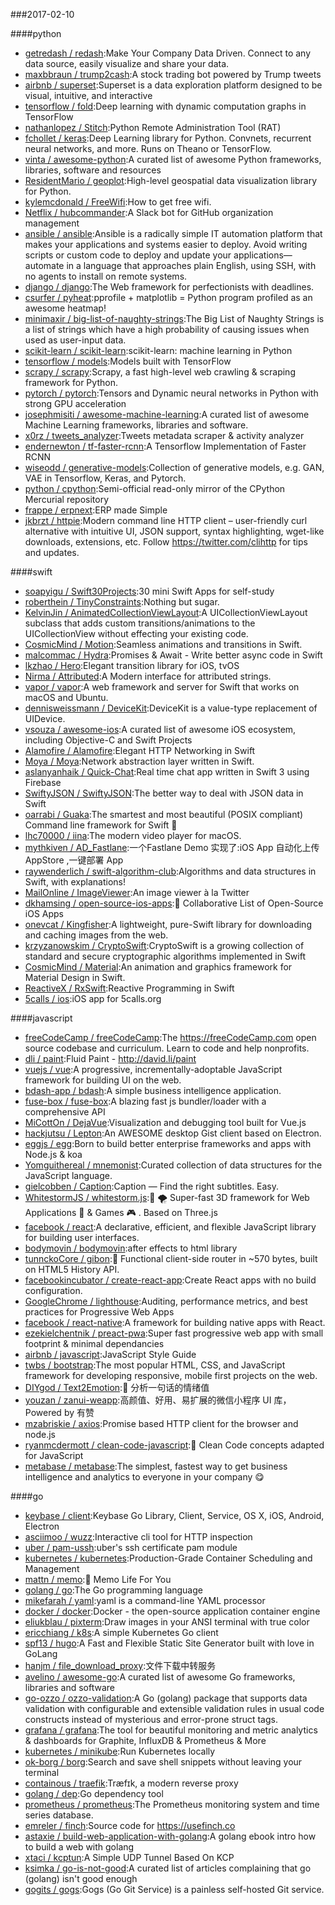 ###2017-02-10

####python
* [getredash / redash](https://github.com/getredash/redash):Make Your Company Data Driven. Connect to any data source, easily visualize and share your data.
* [maxbbraun / trump2cash](https://github.com/maxbbraun/trump2cash):A stock trading bot powered by Trump tweets
* [airbnb / superset](https://github.com/airbnb/superset):Superset is a data exploration platform designed to be visual, intuitive, and interactive
* [tensorflow / fold](https://github.com/tensorflow/fold):Deep learning with dynamic computation graphs in TensorFlow
* [nathanlopez / Stitch](https://github.com/nathanlopez/Stitch):Python Remote Administration Tool (RAT)
* [fchollet / keras](https://github.com/fchollet/keras):Deep Learning library for Python. Convnets, recurrent neural networks, and more. Runs on Theano or TensorFlow.
* [vinta / awesome-python](https://github.com/vinta/awesome-python):A curated list of awesome Python frameworks, libraries, software and resources
* [ResidentMario / geoplot](https://github.com/ResidentMario/geoplot):High-level geospatial data visualization library for Python.
* [kylemcdonald / FreeWifi](https://github.com/kylemcdonald/FreeWifi):How to get free wifi.
* [Netflix / hubcommander](https://github.com/Netflix/hubcommander):A Slack bot for GitHub organization management
* [ansible / ansible](https://github.com/ansible/ansible):Ansible is a radically simple IT automation platform that makes your applications and systems easier to deploy. Avoid writing scripts or custom code to deploy and update your applications— automate in a language that approaches plain English, using SSH, with no agents to install on remote systems.
* [django / django](https://github.com/django/django):The Web framework for perfectionists with deadlines.
* [csurfer / pyheat](https://github.com/csurfer/pyheat):pprofile + matplotlib = Python program profiled as an awesome heatmap!
* [minimaxir / big-list-of-naughty-strings](https://github.com/minimaxir/big-list-of-naughty-strings):The Big List of Naughty Strings is a list of strings which have a high probability of causing issues when used as user-input data.
* [scikit-learn / scikit-learn](https://github.com/scikit-learn/scikit-learn):scikit-learn: machine learning in Python
* [tensorflow / models](https://github.com/tensorflow/models):Models built with TensorFlow
* [scrapy / scrapy](https://github.com/scrapy/scrapy):Scrapy, a fast high-level web crawling & scraping framework for Python.
* [pytorch / pytorch](https://github.com/pytorch/pytorch):Tensors and Dynamic neural networks in Python with strong GPU acceleration
* [josephmisiti / awesome-machine-learning](https://github.com/josephmisiti/awesome-machine-learning):A curated list of awesome Machine Learning frameworks, libraries and software.
* [x0rz / tweets_analyzer](https://github.com/x0rz/tweets_analyzer):Tweets metadata scraper & activity analyzer
* [endernewton / tf-faster-rcnn](https://github.com/endernewton/tf-faster-rcnn):A Tensorflow Implementation of Faster RCNN
* [wiseodd / generative-models](https://github.com/wiseodd/generative-models):Collection of generative models, e.g. GAN, VAE in Tensorflow, Keras, and Pytorch.
* [python / cpython](https://github.com/python/cpython):Semi-official read-only mirror of the CPython Mercurial repository
* [frappe / erpnext](https://github.com/frappe/erpnext):ERP made Simple
* [jkbrzt / httpie](https://github.com/jkbrzt/httpie):Modern command line HTTP client – user-friendly curl alternative with intuitive UI, JSON support, syntax highlighting, wget-like downloads, extensions, etc. Follow https://twitter.com/clihttp for tips and updates.

####swift
* [soapyigu / Swift30Projects](https://github.com/soapyigu/Swift30Projects):30 mini Swift Apps for self-study
* [roberthein / TinyConstraints](https://github.com/roberthein/TinyConstraints):Nothing but sugar.
* [KelvinJin / AnimatedCollectionViewLayout](https://github.com/KelvinJin/AnimatedCollectionViewLayout):A UICollectionViewLayout subclass that adds custom transitions/animations to the UICollectionView without effecting your existing code.
* [CosmicMind / Motion](https://github.com/CosmicMind/Motion):Seamless animations and transitions in Swift.
* [malcommac / Hydra](https://github.com/malcommac/Hydra):Promises & Await - Write better async code in Swift
* [lkzhao / Hero](https://github.com/lkzhao/Hero):Elegant transition library for iOS, tvOS
* [Nirma / Attributed](https://github.com/Nirma/Attributed):A Modern interface for attributed strings.
* [vapor / vapor](https://github.com/vapor/vapor):A web framework and server for Swift that works on macOS and Ubuntu.
* [dennisweissmann / DeviceKit](https://github.com/dennisweissmann/DeviceKit):DeviceKit is a value-type replacement of UIDevice.
* [vsouza / awesome-ios](https://github.com/vsouza/awesome-ios):A curated list of awesome iOS ecosystem, including Objective-C and Swift Projects
* [Alamofire / Alamofire](https://github.com/Alamofire/Alamofire):Elegant HTTP Networking in Swift
* [Moya / Moya](https://github.com/Moya/Moya):Network abstraction layer written in Swift.
* [aslanyanhaik / Quick-Chat](https://github.com/aslanyanhaik/Quick-Chat):Real time chat app written in Swift 3 using Firebase
* [SwiftyJSON / SwiftyJSON](https://github.com/SwiftyJSON/SwiftyJSON):The better way to deal with JSON data in Swift
* [oarrabi / Guaka](https://github.com/oarrabi/Guaka):The smartest and most beautiful (POSIX compliant) Command line framework for Swift 🤖
* [lhc70000 / iina](https://github.com/lhc70000/iina):The modern video player for macOS.
* [mythkiven / AD_Fastlane](https://github.com/mythkiven/AD_Fastlane):一个Fastlane Demo 实现了:iOS App 自动化上传 AppStore ,一键部署 App
* [raywenderlich / swift-algorithm-club](https://github.com/raywenderlich/swift-algorithm-club):Algorithms and data structures in Swift, with explanations!
* [MailOnline / ImageViewer](https://github.com/MailOnline/ImageViewer):An image viewer à la Twitter
* [dkhamsing / open-source-ios-apps](https://github.com/dkhamsing/open-source-ios-apps):📱 Collaborative List of Open-Source iOS Apps
* [onevcat / Kingfisher](https://github.com/onevcat/Kingfisher):A lightweight, pure-Swift library for downloading and caching images from the web.
* [krzyzanowskim / CryptoSwift](https://github.com/krzyzanowskim/CryptoSwift):CryptoSwift is a growing collection of standard and secure cryptographic algorithms implemented in Swift
* [CosmicMind / Material](https://github.com/CosmicMind/Material):An animation and graphics framework for Material Design in Swift.
* [ReactiveX / RxSwift](https://github.com/ReactiveX/RxSwift):Reactive Programming in Swift
* [5calls / ios](https://github.com/5calls/ios):iOS app for 5calls.org

####javascript
* [freeCodeCamp / freeCodeCamp](https://github.com/freeCodeCamp/freeCodeCamp):The https://freeCodeCamp.com open source codebase and curriculum. Learn to code and help nonprofits.
* [dli / paint](https://github.com/dli/paint):Fluid Paint - http://david.li/paint
* [vuejs / vue](https://github.com/vuejs/vue):A progressive, incrementally-adoptable JavaScript framework for building UI on the web.
* [bdash-app / bdash](https://github.com/bdash-app/bdash):A simple business intelligence application.
* [fuse-box / fuse-box](https://github.com/fuse-box/fuse-box):A blazing fast js bundler/loader with a comprehensive API
* [MiCottOn / DejaVue](https://github.com/MiCottOn/DejaVue):Visualization and debugging tool built for Vue.js
* [hackjutsu / Lepton](https://github.com/hackjutsu/Lepton):An AWESOME desktop Gist client based on Electron.
* [eggjs / egg](https://github.com/eggjs/egg):Born to build better enterprise frameworks and apps with Node.js & koa
* [Yomguithereal / mnemonist](https://github.com/Yomguithereal/mnemonist):Curated collection of data structures for the JavaScript language.
* [gielcobben / Caption](https://github.com/gielcobben/Caption):Caption — Find the right subtitles. Easy.
* [WhitestormJS / whitestorm.js](https://github.com/WhitestormJS/whitestorm.js):🚀 🌪 Super-fast 3D framework for Web Applications 🥇 & Games 🎮 . Based on Three.js
* [facebook / react](https://github.com/facebook/react):A declarative, efficient, and flexible JavaScript library for building user interfaces.
* [bodymovin / bodymovin](https://github.com/bodymovin/bodymovin):after effects to html library
* [tunnckoCore / gibon](https://github.com/tunnckoCore/gibon):🥇 Functional client-side router in ~570 bytes, built on HTML5 History API.
* [facebookincubator / create-react-app](https://github.com/facebookincubator/create-react-app):Create React apps with no build configuration.
* [GoogleChrome / lighthouse](https://github.com/GoogleChrome/lighthouse):Auditing, performance metrics, and best practices for Progressive Web Apps
* [facebook / react-native](https://github.com/facebook/react-native):A framework for building native apps with React.
* [ezekielchentnik / preact-pwa](https://github.com/ezekielchentnik/preact-pwa):Super fast progressive web app with small footprint & minimal dependancies
* [airbnb / javascript](https://github.com/airbnb/javascript):JavaScript Style Guide
* [twbs / bootstrap](https://github.com/twbs/bootstrap):The most popular HTML, CSS, and JavaScript framework for developing responsive, mobile first projects on the web.
* [DIYgod / Text2Emotion](https://github.com/DIYgod/Text2Emotion):🍪 分析一句话的情绪值
* [youzan / zanui-weapp](https://github.com/youzan/zanui-weapp):高颜值、好用、易扩展的微信小程序 UI 库，Powered by 有赞
* [mzabriskie / axios](https://github.com/mzabriskie/axios):Promise based HTTP client for the browser and node.js
* [ryanmcdermott / clean-code-javascript](https://github.com/ryanmcdermott/clean-code-javascript):🛁 Clean Code concepts adapted for JavaScript
* [metabase / metabase](https://github.com/metabase/metabase):The simplest, fastest way to get business intelligence and analytics to everyone in your company 😋

####go
* [keybase / client](https://github.com/keybase/client):Keybase Go Library, Client, Service, OS X, iOS, Android, Electron
* [asciimoo / wuzz](https://github.com/asciimoo/wuzz):Interactive cli tool for HTTP inspection
* [uber / pam-ussh](https://github.com/uber/pam-ussh):uber's ssh certificate pam module
* [kubernetes / kubernetes](https://github.com/kubernetes/kubernetes):Production-Grade Container Scheduling and Management
* [mattn / memo](https://github.com/mattn/memo):📓 Memo Life For You
* [golang / go](https://github.com/golang/go):The Go programming language
* [mikefarah / yaml](https://github.com/mikefarah/yaml):yaml is a command-line YAML processor
* [docker / docker](https://github.com/docker/docker):Docker - the open-source application container engine
* [eliukblau / pixterm](https://github.com/eliukblau/pixterm):Draw images in your ANSI terminal with true color
* [ericchiang / k8s](https://github.com/ericchiang/k8s):A simple Kubernetes Go client
* [spf13 / hugo](https://github.com/spf13/hugo):A Fast and Flexible Static Site Generator built with love in GoLang
* [hanjm / file_download_proxy](https://github.com/hanjm/file_download_proxy):文件下载中转服务
* [avelino / awesome-go](https://github.com/avelino/awesome-go):A curated list of awesome Go frameworks, libraries and software
* [go-ozzo / ozzo-validation](https://github.com/go-ozzo/ozzo-validation):A Go (golang) package that supports data validation with configurable and extensible validation rules in usual code constructs instead of mysterious and error-prone struct tags.
* [grafana / grafana](https://github.com/grafana/grafana):The tool for beautiful monitoring and metric analytics & dashboards for Graphite, InfluxDB & Prometheus & More
* [kubernetes / minikube](https://github.com/kubernetes/minikube):Run Kubernetes locally
* [ok-borg / borg](https://github.com/ok-borg/borg):Search and save shell snippets without leaving your terminal
* [containous / traefik](https://github.com/containous/traefik):Træfɪk, a modern reverse proxy
* [golang / dep](https://github.com/golang/dep):Go dependency tool
* [prometheus / prometheus](https://github.com/prometheus/prometheus):The Prometheus monitoring system and time series database.
* [emreler / finch](https://github.com/emreler/finch):Source code for https://usefinch.co
* [astaxie / build-web-application-with-golang](https://github.com/astaxie/build-web-application-with-golang):A golang ebook intro how to build a web with golang
* [xtaci / kcptun](https://github.com/xtaci/kcptun):A Simple UDP Tunnel Based On KCP
* [ksimka / go-is-not-good](https://github.com/ksimka/go-is-not-good):A curated list of articles complaining that go (golang) isn't good enough
* [gogits / gogs](https://github.com/gogits/gogs):Gogs (Go Git Service) is a painless self-hosted Git service.
